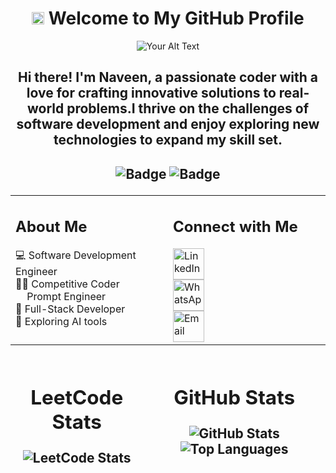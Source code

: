 <!-- Header Section -->
<h1 align="center">
  <img src="https://emojis.slackmojis.com/emojis/images/1588315024/8823/hyperkitty.gif?1588315024" width="20" /> Welcome to My GitHub Profile
</h1>

<!-- Profile Introduction Section -->
<p align="center">
  <img src="https://i.pinimg.com/originals/61/71/81/6171819be4c31993357d758196c75701.gif" alt="Your Alt Text" style="max-width: 400px;">
</p>



<h2 align="center">
  Hi there! I'm Naveen, a passionate coder with a love for crafting innovative solutions to real-world problems.I thrive on the challenges of software development and enjoy exploring new technologies to expand my skill set.
<h2 allign="center" 
  



</p>


<!-- Two-Column Layout for About Me and Connect with Me -->
<div align="center">

  
  ![Badge](https://cp-logo.vercel.app/leetcode/NaveenE?logo=true)
  ![Badge](https://cp-logo.vercel.app/codechef/naveen_e?logo=true)
  
  <table style="width: 100%; max-width: 800px; border-collapse: collapse;">
    <tr>
      <!-- Left Column (About Me) -->
      <td style="width: 50%; text-align: left; padding-right: 20px; vertical-align: top;">
        <h2>About Me</h2>
        <ul style="list-style-type: none; padding-left: 0;">
          <li>💻 Software Development Engineer</li>
          <li>🧑‍💻 Competitive Coder</li>
          <li>    <img src="https://emojis.slackmojis.com/emojis/images/1677501454/64366/chat-gpt.png?1677501454" width="14"/>  Prompt Engineer</li>
          <li>🚀 Full-Stack Developer</li>
          <li>🔭 Exploring AI tools</li>
        </ul>
      </td>
      <!-- Right Column (Connect with Me) -->
      <td style="width: 50%; text-align: left; vertical-align: top;">
        <h2>Connect with Me</h2>
        <div style="display: flex; flex-direction: column;">
          <a href="https://www.linkedin.com/in/naveen-e/"><img src="https://user-images.githubusercontent.com/74038190/235294012-0a55e343-37ad-4b0f-924f-c8431d9d2483.gif" alt="LinkedIn" width="50" /></a>
          <a href="https://wa.me/+919043881337"><img src="https://user-images.githubusercontent.com/74038190/235294019-40007353-6219-4ec5-b661-b3c35136dd0b.gif" alt="WhatsApp" width="50" /></a>
          <a href="https://discordapp.com/channels/@me/naveene14"><img src="https://i.postimg.cc/Px31hTPV/372108630-DISCORD-LOGO-1080.gif" alt="Email" width="50" /></a>
        </div>
      </td>
    </tr>
  </table>
</div>

<div style="display: flex; justify-content: space-around; margin-top: 20px;">
  <!-- LeetCode Stats -->
  <div align="center">
    <h2>LeetCode Stats</h2>
    <img src="https://leetcard.jacoblin.cool/NaveenE?theme=dark&font=Poppins&ext=contest" alt="LeetCode Stats" style="max-width: 300px;" />
  </div>

  <!-- GitHub Stats -->
  <div align="center">
    <h2>GitHub Stats</h2>
    <img src="https://github-readme-stats.vercel.app/api?username=NaveenE14&show_icons=true&theme=dark&custom_title=NaveenE14's%20GitHub%20Stats" alt="GitHub Stats" style="max-width: 300px;" />
    <img src="https://github-readme-stats.vercel.app/api/top-langs/?username=NaveenE14&theme=dark&hide_border=false&include_all_commits=true&count_private=true&layout=compact" alt="Top Languages" style="max-width: 300px;" />
  </div>
  
</div>

